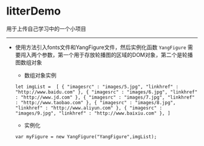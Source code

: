 # litterDemo
用于上传自己学习中的一个小项目
*** 
* 使用方法引入fonts文件和YangFigure文件，然后实例化函数 `YangFigure` 需要闯入两个参数，第一个用于存放轮播图的区域的DOM对象，第二个是轮播图数组对象
  * 数组对象实例 
  
  `let imgList =  [
		{
			"imagesrc" : "images/5.jpg",
			"linkhref" : "http://www.baidu.com"
		},
		{
			"imagesrc" : "images/6.jpg",
			"linkhref" : "http://www.jd.com"
		},
		{
			"imagesrc" : "images/7.jpg",
			"linkhref" : "http://www.taobao.com"
		},
		{
			"imagesrc" : "images/8.jpg",
			"linkhref" : "http://www.aliyun.com"
		},
		{
			"imagesrc" : "images/9.jpg",
			"linkhref" : "http://www.baixiu.com"
		},
		]`
    * 实例化 
    
    `var myFigure = new YangFigure("YangFigure",imgList);`
